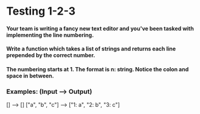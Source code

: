 # Testing 1-2-3

#### Your team is writing a fancy new text editor and you've been tasked with implementing the line numbering.

#### Write a function which takes a list of strings and returns each line prepended by the correct number.

#### The numbering starts at 1. The format is n: string. Notice the colon and space in between.

### Examples: (Input --> Output)

[] --> []
["a", "b", "c"] --> ["1: a", "2: b", "3: c"]
